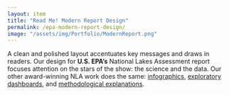 ```yaml
---
layout: item
title: "Read Me! Modern Report Design"
permalink: /epa-modern-report-design/
image: "/assets/img/Portfolio/ModernReport.png"
---
```

A clean and polished layout accentuates key messages and draws in readers. Our design for **U.S. EPA’s** National Lakes Assessment report focuses attention on the stars of the show: the science and the data. Our other award-winning NLA work does the same: [infographics](../epa-should-your-lake), [exploratory dashboards](../epa-dashboard/), and [methodological explanations](../epa-reference-site).